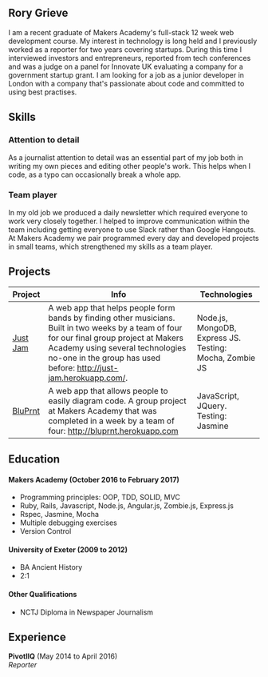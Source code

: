 ## Rory Grieve

I am a recent graduate of Makers Academy's full-stack 12 week web development course. My interest in technology is long held and I previously worked as a reporter for two years covering startups. During this time I interviewed investors and entrepreneurs, reported from tech conferences and was a judge on a panel for Innovate UK evaluating a company for a government startup grant. I am looking for a job as a junior developer in London with a company that's passionate about code and committed to using best practises. 

## Skills

### Attention to detail

As a journalist attention to detail was an essential part of my job both in writing my own pieces and editing other people's work. This helps when I code, as a typo can occasionally break a whole app.

### Team player 
In my old job we produced a daily newsletter which required everyone to work very closely together. I helped to improve communication within the team including getting everyone to use Slack rather than Google Hangouts. At Makers Academy we pair programmed every day and developed projects in small teams, which strengthened my skills as a team player.

## Projects

| Project  | Info   | Technologies  |
| -------- |--------| ------------- |
|[Just Jam](https://github.com/Gweaton/just-jam)| A web app that helps people form bands by finding other musicians. Built in two weeks by a team of four for our final group project at Makers Academy using several technologies no-one in the group has used before: http://just-jam.herokuapp.com/.| Node.js, MongoDB, Express JS. Testing: Mocha, Zombie JS|
|[BluPrnt](https://github.com/bryonywatson1/BluPrnt2.0) | A web app that allows people to easily diagram code. A group project at Makers Academy that was completed in a week by a team of four: http://bluprnt.herokuapp.com | JavaScript, JQuery. Testing: Jasmine|


## Education

#### Makers Academy (October 2016 to February 2017)

- Programming principles: OOP, TDD, SOLID, MVC
- Ruby, Rails, Javascript, Node.js, Angular.js, Zombie.js, Express.js
- Rspec, Jasmine, Mocha
- Multiple debugging exercises
- Version Control

#### University of Exeter (2009 to 2012)

- BA Ancient History
- 2:1

#### Other Qualifications

- NCTJ Diploma in Newspaper Journalism

## Experience

**PivotlIQ** (May 2014 to April 2016)    
*Reporter*  
